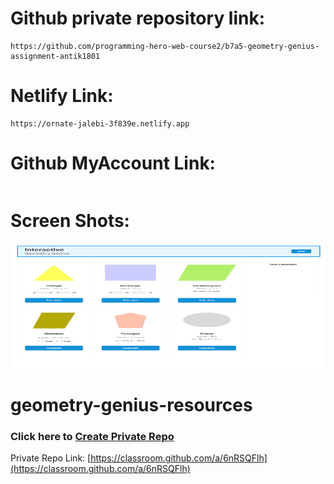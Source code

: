 # Github private repository link:
```
https://github.com/programming-hero-web-course2/b7a5-geometry-genius-assignment-antik1801
```
# Netlify Link:
```
https://ornate-jalebi-3f839e.netlify.app
```
# Github MyAccount Link:
```

```
# Screen Shots:

<img src="./sc/1.PNG" style="height:200px; width:100%;">



# geometry-genius-resources

### Click here to [Create Private Repo](https://classroom.github.com/a/6nRSQFlh)
Private Repo Link: [https://classroom.github.com/a/6nRSQFlh](https://classroom.github.com/a/6nRSQFlh)

